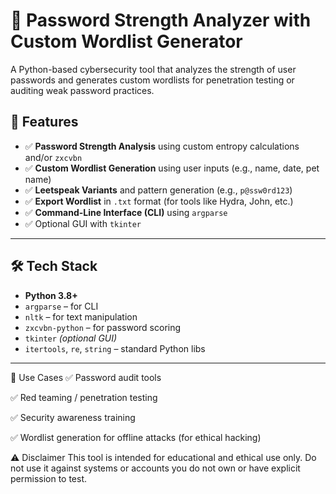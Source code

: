 # 🔐 Password Strength Analyzer with Custom Wordlist Generator

A Python-based cybersecurity tool that analyzes the strength of user passwords and generates custom wordlists for penetration testing or auditing weak password practices.

## 🚀 Features

- ✅ **Password Strength Analysis** using custom entropy calculations and/or `zxcvbn`
- ✅ **Custom Wordlist Generation** using user inputs (e.g., name, date, pet name)
- ✅ **Leetspeak Variants** and pattern generation (e.g., `p@ssw0rd123`)
- ✅ **Export Wordlist** in `.txt` format (for tools like Hydra, John, etc.)
- ✅ **Command-Line Interface (CLI)** using `argparse`
- ✅ Optional GUI with `tkinter` 

---

## 🛠 Tech Stack

- **Python 3.8+**
- `argparse` – for CLI
- `nltk` – for text manipulation
- `zxcvbn-python` – for password scoring
- `tkinter` *(optional GUI)*
- `itertools`, `re`, `string` – standard Python libs

---

📌 Use Cases
✅ Password audit tools

✅ Red teaming / penetration testing

✅ Security awareness training

✅ Wordlist generation for offline attacks (for ethical hacking)

⚠ Disclaimer
This tool is intended for educational and ethical use only. Do not use it against systems or accounts you do not own or have explicit permission to test.

